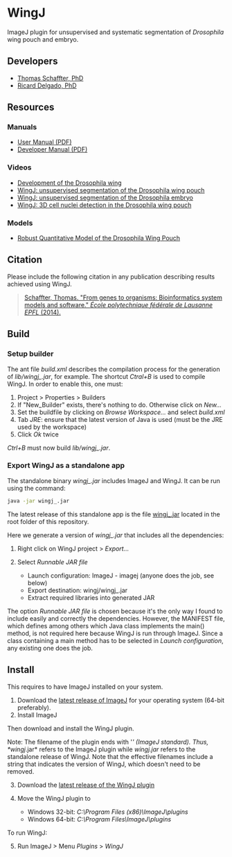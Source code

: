 # WingJ

ImageJ plugin for unsupervised and systematic segmentation of *Drosophila* wing pouch and embryo.

## Developers

- [Thomas Schaffter, PhD](https://www.linkedin.com/in/tschaffter/)
- [Ricard Delgado, PhD](https://www.linkedin.com/in/ricarddelgadogonzalo/)

## Resources

### Manuals

- [User Manual (PDF)](manuals/wingj-user-manual.pdf)
- [Developer Manual (PDF)](manuals/wingj-developer-manual.pdf)

### Videos

- [Development of the Drosophila wing](https://youtu.be/ck0YbxXqUZU)
- [WingJ: unsupervised segmentation of the Drosophila wing pouch](https://youtu.be/IY1w_TS7Nac)
- [WingJ: unsupervised segmentation of the Drosophila embryo](https://youtu.be/othDMRkjhAg)
- [WingJ: 3D cell nuclei detection in the Drosophila wing pouch](https://youtu.be/0PD_rzDqoYw)

### Models

- [Robust Quantitative Model of the Drosophila Wing Pouch](https://tschaffter.github.io/wingj/wingviewer/)

## Citation

Please include the following citation in any publication describing results achieved using WingJ.

> [Schaffter, Thomas. "From genes to organisms: Bioinformatics system models and software." *École polytechnique fédérale de Lausanne EPFL* (2014).](https://infoscience.epfl.ch/record/196586)

## Build

### Setup builder

The ant file *build.xml* describes the compilation process for the generation of *lib/wingj_.jar*, for example. The shortcut *Ctral+B* is used to compile WingJ. In order to enable this, one must:

1. Project > Properties > Builders
2. If "New_Builder" exists, there's nothing to do. Otherwise click on *New...*
3. Set the buildfile by clicking on *Browse Workspace...* and select *build.xml*
4. Tab *JRE*: ensure that the latest version of Java is used (must be the JRE used by the workspace)
5. Click *Ok* twice

*Ctrl+B* must now build *lib/wingj_.jar*.

### Export WingJ as a standalone app

The standalone binary *wingj_.jar* includes ImageJ and WingJ. It can be run using the command:

```bash
java -jar wingj_.jar
```

The latest release of this standalone app is the file [wingj_.jar](wingj_.jar)
located in the root folder of this repository.

Here we generate a version of *wingj_.jar* that includes all the dependencies:

1. Right click on WingJ project > *Export...*
2. Select *Runnable JAR file*

   - Launch configuration: ImageJ - imagej (anyone does the job, see below)
   - Export destination: wingj/wingj_.jar
   - Extract required libraries into generated JAR

The option *Runnable JAR file* is chosen because it's the only way I found to include easily and correctly the dependencies. However, the MANIFEST file, which defines among others which Java class implements the main() method, is not required here because WingJ is run through ImageJ. Since a class containing a main method has to be selected in *Launch configuration*, any existing one does the job.

## Install

This requires to have ImageJ installed on your system.

1. Download the [latest release of ImageJ](http://rsbweb.nih.gov/ij/download.html) for your operating system (64-bit preferably).
2. Install ImageJ

Then download and install the WingJ plugin.

Note: The filename of the plugin ends with '_' (ImageJ standard). Thus, *wingj_.jar* refers to the ImageJ plugin while *wingj.jar* refers to the standalone release of WingJ. Note that the effective filenames include a string that indicates the version of WingJ, which doesn't need to be removed.

3. Download the [latest release of the WingJ plugin](wingj_.jar)
4. Move the WingJ plugin to

   - Windows 32-bit: *C:\Program Files (x86)\ImageJ\plugins*
   - Windows 64-bit: *C:\Program Files\ImageJ\plugins*

To run WingJ:

5. Run ImageJ > Menu *Plugins* > *WingJ*
